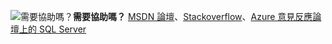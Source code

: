 <Token>![需要協助嗎？](media/needhelp_person_icon.png)**需要協助嗎？** [MSDN 論壇](https://social.msdn.microsoft.com/Forums/sqlserver/home?category=sqlserver&filter=alltypes&sort=lastpostdesc)、[Stackoverflow](https://stackoverflow.com/questions/tagged/sql-server)、[Azure 意見反應論壇上的 SQL Server](https://feedback.azure.com/forums/908035-sql-server)</Token>
